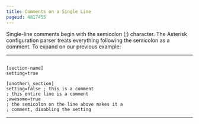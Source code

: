 ```yaml
---
title: Comments on a Single Line
pageid: 4817455
---
```


Single-line comments begin with the semicolon (;) character. The Asterisk configuration parser treats everything following the semicolon as a comment. To expand on our previous example:




---

  
  


```

[section-name]
setting=true

[another\_section]
setting=false ; this is a comment
; this entire line is a comment
;awesome=true
; the semicolon on the line above makes it a
; comment, disabling the setting

```



---


